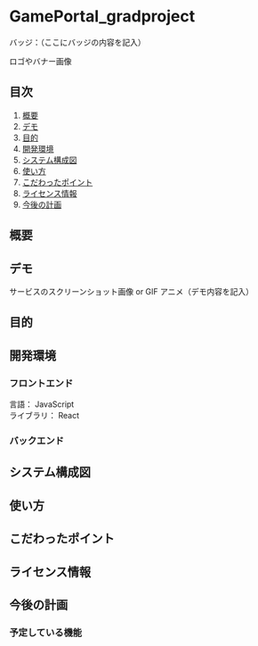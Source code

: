 # GamePortal_gradproject

バッジ：（ここにバッジの内容を記入）

ロゴやバナー画像

## 目次

1. [概要](#概要)
2. [デモ](#デモ)
3. [目的](#目的)
4. [開発環境](#開発環境)
5. [システム構成図](#システム構成図)
6. [使い方](#使い方)
7. [こだわったポイント](#こだわったポイント)
8. [ライセンス情報](#ライセンス情報)
9. [今後の計画](#今後の計画)

## 概要

## デモ

サービスのスクリーンショット画像 or GIF アニメ（デモ内容を記入）

## 目的

## 開発環境

### フロントエンド
言語： JavaScript<br>
ライブラリ： React

### バックエンド

## システム構成図

## 使い方

## こだわったポイント

## ライセンス情報

## 今後の計画

### 予定している機能
